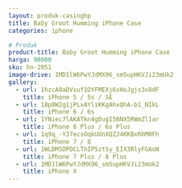 ```yaml
---
layout: produk-casinghp
title: Baby Groot Humming iPhone Case
categories: iphone

# Produk
product-title: Baby Groot Humming iPhone Case
harga: 90000
sku: hn-2051
image-drive: 1MD1lW6PwYJdMX96_sm5upHKVJi23mUk2
gallery:
  - url: 1hzcA8aDVxuf1DYFMEXj6sHoJgjs3x8dF
    title: iPhone 5 / 5s / SE
  - url: 18p8W2g1jPLxAYliKKgAhxQhA-b1_NIkL
    title: iPhone 6 / 6s
  - url: 1YNiec7lAKATkn4gDugI5BNX5RWmZl1ar
    title: iPhone 6 Plus / 6s Plus
  - url: 1q9q_-YJ7ecsOqkUUnXQZJ4KKBxRhM0Fh
    title: iPhone 7 / 8
  - url: 1WLDM5DPDCLThIP5ztSy_EIX3RlyFGAoN
    title: iPhone 7 Plus / 8 Plus
  - url: 1MD1lW6PwYJdMX96_sm5upHKVJi23mUk2
    title: iPhone X
---
```

